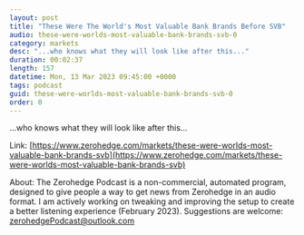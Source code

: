 ```yaml
---
layout: post
title: "These Were The World's Most Valuable Bank Brands Before SVB"
audio: these-were-worlds-most-valuable-bank-brands-svb-0
category: markets
desc: "...who knows what they will look like after this..."
duration: 00:02:37
length: 157
datetime: Mon, 13 Mar 2023 09:45:00 +0000
tags: podcast
guid: these-were-worlds-most-valuable-bank-brands-svb-0
order: 0
---
```

...who knows what they will look like after this...

Link: [https://www.zerohedge.com/markets/these-were-worlds-most-valuable-bank-brands-svb](https://www.zerohedge.com/markets/these-were-worlds-most-valuable-bank-brands-svb)

About: The Zerohedge Podcast is a non-commercial, automated program, designed to give people a way to get news from Zerohedge in an audio format.  I am actively working on tweaking and improving the setup to create a better listening experience (February 2023).  Suggestions are welcome: [zerohedgePodcast@outlook.com](mailto:zerohedgePodcast@outlook.com)